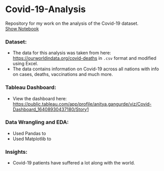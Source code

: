 # Covid-19-Analysis
Repository for my work on the analysis of the Covid-19 dataset.<br>
[Show Notebook](https://github.com/AnityaGan9urde/Covid-19-Analysis/blob/main/covid-19.ipynb)
### Dataset: 
- The data for this analysis was taken from here: https://ourworldindata.org/covid-deaths in `.csv` format and modified using Excel.
- The data contains information on Covid-19 across all nations with info on cases, deaths, vaccinations and much more.
### Tableau Dashboard:
- View the dashboard here: https://public.tableau.com/app/profile/anitya.gangurde/viz/Covid-Dashboard_16408930437180/Story1
### Data Wrangling and EDA:
- Used Pandas to 
- Used Matplotlib to 
### Insights:
- Covid-19 patients have suffered a lot along with the world.

